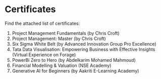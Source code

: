 # Certificates

Find the attached list of certificates:

1) Project Management Fundamentals (by Chris Croft)
2) Project Management: Master (by Chris Croft)
3) Six Sigma White Belt (by Advanced Innovation Group Pro Excellence)
4) Tata Data Visualisation: Empowering Business with Effective Insights (Virtual Experience on Forage)
5) PowerBi Zero to Hero (by Abdelkarim Mohamed Mahmoud)
6) Financial Modelling & Valuation (NSE Academy)
7) Generative AI for Beginners (by Aakriti E-Learning Academy)
